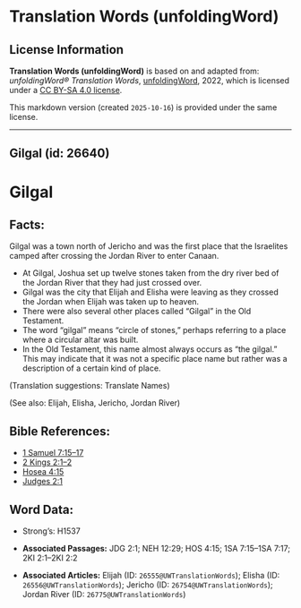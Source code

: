 # Translation Words (unfoldingWord)

## License Information

**Translation Words (unfoldingWord)** is based on and adapted from: _unfoldingWord® Translation Words_, [unfoldingWord](https://unfoldingword.org/utw), 2022, which is licensed under a [CC BY-SA 4.0 license](https://creativecommons.org/licenses/by-sa/4.0/legalcode.en).

This markdown version (created `2025-10-16`) is provided under the same license.



--------------------------------

## Gilgal (id: 26640)

Gilgal
======

Facts:
------

Gilgal was a town north of Jericho and was the first place that the Israelites camped after crossing the Jordan River to enter Canaan.

* At Gilgal, Joshua set up twelve stones taken from the dry river bed of the Jordan River that they had just crossed over.
* Gilgal was the city that Elijah and Elisha were leaving as they crossed the Jordan when Elijah was taken up to heaven.
* There were also several other places called “Gilgal” in the Old Testament.
* The word “gilgal” means “circle of stones,” perhaps referring to a place where a circular altar was built.
* In the Old Testament, this name almost always occurs as “the gilgal.” This may indicate that it was not a specific place name but rather was a description of a certain kind of place.

(Translation suggestions: Translate Names)

(See also: Elijah, Elisha, Jericho, Jordan River)

Bible References:
-----------------

* [1 Samuel 7:15–17](https://ref.ly/1Sam7:15-1Sam7:17)
* [2 Kings 2:1–2](https://ref.ly/2Kgs2:1-2Kgs2:2)
* [Hosea 4:15](https://ref.ly/Hos4:15)
* [Judges 2:1](https://ref.ly/Judg2:1)

Word Data:
----------

* Strong’s: H1537

* **Associated Passages:** JDG 2:1; NEH 12:29; HOS 4:15; 1SA 7:15–1SA 7:17; 2KI 2:1–2KI 2:2
* **Associated Articles:** Elijah (ID: `26555@UWTranslationWords`); Elisha (ID: `26556@UWTranslationWords`); Jericho (ID: `26754@UWTranslationWords`); Jordan River (ID: `26775@UWTranslationWords`)

